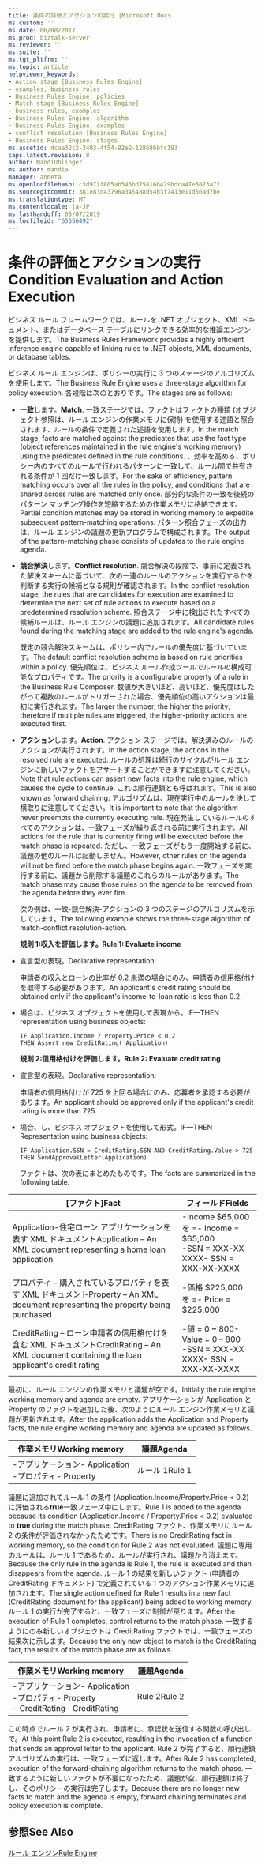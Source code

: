 ```yaml
---
title: 条件の評価とアクションの実行 |Microsoft Docs
ms.custom: ''
ms.date: 06/08/2017
ms.prod: biztalk-server
ms.reviewer: ''
ms.suite: ''
ms.tgt_pltfrm: ''
ms.topic: article
helpviewer_keywords:
- Action stage [Business Rules Engine]
- examples, business rules
- Business Rules Engine, policies
- Match stage [Business Rules Engine]
- business rules, examples
- Business Rules Engine, algorithm
- Business Rules Engine, examples
- conflict resolution [Business Rules Engine]
- Business Rules Engine, stages
ms.assetid: dcaa32c2-3403-4f54-92e2-128686bfc193
caps.latest.revision: 8
author: MandiOhlinger
ms.author: mandia
manager: anneta
ms.openlocfilehash: c3d971f805ab546bd758166429bdca47e5073a72
ms.sourcegitcommit: 381e83d43796a345488d54b3f7413e11d56ad7be
ms.translationtype: MT
ms.contentlocale: ja-JP
ms.lasthandoff: 05/07/2019
ms.locfileid: "65356492"
---
```

# <a name="condition-evaluation-and-action-execution"></a><span data-ttu-id="78a64-102">条件の評価とアクションの実行</span><span class="sxs-lookup"><span data-stu-id="78a64-102">Condition Evaluation and Action Execution</span></span>
<span data-ttu-id="78a64-103">ビジネス ルール フレームワークでは、ルールを .NET オブジェクト、XML ドキュメント、またはデータベース テーブルにリンクできる効率的な推論エンジンを提供します。</span><span class="sxs-lookup"><span data-stu-id="78a64-103">The Business Rules Framework provides a highly efficient inference engine capable of linking rules to .NET objects, XML documents, or database tables.</span></span>  
  
 <span data-ttu-id="78a64-104">ビジネス ルール エンジンは、ポリシーの実行に 3 つのステージのアルゴリズムを使用します。</span><span class="sxs-lookup"><span data-stu-id="78a64-104">The Business Rule Engine uses a three-stage algorithm for policy execution.</span></span> <span data-ttu-id="78a64-105">各段階は次のとおりです。</span><span class="sxs-lookup"><span data-stu-id="78a64-105">The stages are as follows:</span></span>  
  
- <span data-ttu-id="78a64-106">**一致**します。</span><span class="sxs-lookup"><span data-stu-id="78a64-106">**Match**.</span></span> <span data-ttu-id="78a64-107">一致ステージでは、ファクトはファクトの種類 (オブジェクト参照は、ルール エンジンの作業メモリに保持) を使用する述語と照合されます、ルールの条件で定義された述語を使用します。</span><span class="sxs-lookup"><span data-stu-id="78a64-107">In the match stage, facts are matched against the predicates that use the fact type (object references maintained in the rule engine's working memory) using the predicates defined in the rule conditions.</span></span> <span data-ttu-id="78a64-108">、効率を高める、ポリシー内のすべてのルールで行われるパターンに一致して、ルール間で共有される条件が 1 回だけ一致します。</span><span class="sxs-lookup"><span data-stu-id="78a64-108">For the sake of efficiency, pattern matching occurs over all the rules in the policy, and conditions that are shared across rules are matched only once.</span></span> <span data-ttu-id="78a64-109">部分的な条件の一致を後続のパターン マッチング操作を短縮するための作業メモリに格納できます。</span><span class="sxs-lookup"><span data-stu-id="78a64-109">Partial condition matches may be stored in working memory to expedite subsequent pattern-matching operations.</span></span> <span data-ttu-id="78a64-110">パターン照合フェーズの出力は、ルール エンジンの議題の更新プログラムで構成されます。</span><span class="sxs-lookup"><span data-stu-id="78a64-110">The output of the pattern-matching phase consists of updates to the rule engine agenda.</span></span>  
  
- <span data-ttu-id="78a64-111">**競合解決**します。</span><span class="sxs-lookup"><span data-stu-id="78a64-111">**Conflict resolution**.</span></span> <span data-ttu-id="78a64-112">競合解決の段階で、事前に定義された解決スキームに基づいて、次の一連のルールのアクションを実行するかを判断する実行の候補となる規則が確認されます。</span><span class="sxs-lookup"><span data-stu-id="78a64-112">In the conflict resolution stage, the rules that are candidates for execution are examined to determine the next set of rule actions to execute based on a predetermined resolution scheme.</span></span> <span data-ttu-id="78a64-113">照合ステージ中に検出されたすべての候補ルールは、ルール エンジンの議題に追加されます。</span><span class="sxs-lookup"><span data-stu-id="78a64-113">All candidate rules found during the matching stage are added to the rule engine's agenda.</span></span>  
  
   <span data-ttu-id="78a64-114">既定の競合解決スキームは、ポリシー内でルールの優先度に基づいています。</span><span class="sxs-lookup"><span data-stu-id="78a64-114">The default conflict resolution scheme is based on rule priorities within a policy.</span></span> <span data-ttu-id="78a64-115">優先順位は、ビジネス ルール作成ツールでルールの構成可能なプロパティです。</span><span class="sxs-lookup"><span data-stu-id="78a64-115">The priority is a configurable property of a rule in the Business Rule Composer.</span></span> <span data-ttu-id="78a64-116">数値が大きいほど、高いほど、優先度はしたがって複数のルールがトリガーされた場合、優先順位の高いアクションは最初に実行されます。</span><span class="sxs-lookup"><span data-stu-id="78a64-116">The larger the number, the higher the priority; therefore if multiple rules are triggered, the higher-priority actions are executed first.</span></span>  
  
- <span data-ttu-id="78a64-117">**アクション**します。</span><span class="sxs-lookup"><span data-stu-id="78a64-117">**Action**.</span></span> <span data-ttu-id="78a64-118">アクション ステージでは、解決済みのルールのアクションが実行されます。</span><span class="sxs-lookup"><span data-stu-id="78a64-118">In the action stage, the actions in the resolved rule are executed.</span></span> <span data-ttu-id="78a64-119">ルールの処理は続行のサイクルがルール エンジンに新しいファクトをアサートすることができますに注意してください。</span><span class="sxs-lookup"><span data-stu-id="78a64-119">Note that rule actions can assert new facts into the rule engine, which causes the cycle to continue.</span></span> <span data-ttu-id="78a64-120">これは順行連鎖とも呼ばれます。</span><span class="sxs-lookup"><span data-stu-id="78a64-120">This is also known as forward chaining.</span></span> <span data-ttu-id="78a64-121">アルゴリズムは、現在実行中のルールを決して横取りに注意してください。</span><span class="sxs-lookup"><span data-stu-id="78a64-121">It is important to note that the algorithm never preempts the currently executing rule.</span></span> <span data-ttu-id="78a64-122">現在発生しているルールのすべてのアクションは、一致フェーズが繰り返される前に実行されます。</span><span class="sxs-lookup"><span data-stu-id="78a64-122">All actions for the rule that is currently firing will be executed before the match phase is repeated.</span></span> <span data-ttu-id="78a64-123">ただし、一致フェーズがもう一度開始する前に、議題の他のルールは起動しません。</span><span class="sxs-lookup"><span data-stu-id="78a64-123">However, other rules on the agenda will not be fired before the match phase begins again.</span></span> <span data-ttu-id="78a64-124">一致フェーズを実行する前に、議題から削除する議題のこれらのルールがあります。</span><span class="sxs-lookup"><span data-stu-id="78a64-124">The match phase may cause those rules on the agenda to be removed from the agenda before they ever fire.</span></span>  
  
  <span data-ttu-id="78a64-125">次の例は、一致-競合解決-アクションの 3 つのステージのアルゴリズムを示しています。</span><span class="sxs-lookup"><span data-stu-id="78a64-125">The following example shows the three-stage algorithm of match-conflict resolution-action.</span></span>  
  
  <span data-ttu-id="78a64-126">**規則 1:収入を評価します。**</span><span class="sxs-lookup"><span data-stu-id="78a64-126">**Rule 1: Evaluate income**</span></span>  
  
- <span data-ttu-id="78a64-127">宣言型の表現。</span><span class="sxs-lookup"><span data-stu-id="78a64-127">Declarative representation:</span></span>  
  
   <span data-ttu-id="78a64-128">申請者の収入とローンの比率が 0.2 未満の場合にのみ、申請者の信用格付けを取得する必要があります。</span><span class="sxs-lookup"><span data-stu-id="78a64-128">An applicant's credit rating should be obtained only if the applicant's income-to-loan ratio is less than 0.2.</span></span>  
  
- <span data-ttu-id="78a64-129">場合は、ビジネス オブジェクトを使用して表現から。</span><span class="sxs-lookup"><span data-stu-id="78a64-129">IF—THEN representation using business objects:</span></span>  
  
  ```  
  IF Application.Income / Property.Price < 0.2    
  THEN Assert new CreditRating( Application)   
  ```  
  
  <span data-ttu-id="78a64-130">**規則 2:信用格付けを評価します。**</span><span class="sxs-lookup"><span data-stu-id="78a64-130">**Rule 2: Evaluate credit rating**</span></span>  
  
- <span data-ttu-id="78a64-131">宣言型の表現。</span><span class="sxs-lookup"><span data-stu-id="78a64-131">Declarative representation:</span></span>  
  
   <span data-ttu-id="78a64-132">申請者の信用格付けが 725 を上回る場合にのみ、応募者を承認する必要があります。</span><span class="sxs-lookup"><span data-stu-id="78a64-132">An applicant should be approved only if the applicant's credit rating is more than 725.</span></span>  
  
- <span data-ttu-id="78a64-133">場合、し、ビジネス オブジェクトを使用して形式。</span><span class="sxs-lookup"><span data-stu-id="78a64-133">IF—THEN Representation using business objects:</span></span>  
  
  ```  
  IF Application.SSN = CreditRating.SSN AND CreditRating.Value > 725    
  THEN SendApprovalLetter(Application)    
  ```  
  
  <span data-ttu-id="78a64-134">ファクトは、次の表にまとめたものです。</span><span class="sxs-lookup"><span data-stu-id="78a64-134">The facts are summarized in the following table.</span></span>  
  
|<span data-ttu-id="78a64-135">[ファクト]</span><span class="sxs-lookup"><span data-stu-id="78a64-135">Fact</span></span>|<span data-ttu-id="78a64-136">フィールド</span><span class="sxs-lookup"><span data-stu-id="78a64-136">Fields</span></span>|  
|----------|------------|  
|<span data-ttu-id="78a64-137">Application-住宅ローン アプリケーションを表す XML ドキュメント</span><span class="sxs-lookup"><span data-stu-id="78a64-137">Application – An XML document representing a home loan application</span></span>|<span data-ttu-id="78a64-138">-Income $65,000 を =</span><span class="sxs-lookup"><span data-stu-id="78a64-138">-   Income = $65,000</span></span><br /><span data-ttu-id="78a64-139">-SSN = XXX-XX XXXX</span><span class="sxs-lookup"><span data-stu-id="78a64-139">-   SSN = XXX-XX-XXXX</span></span>|  
|<span data-ttu-id="78a64-140">プロパティ – 購入されているプロパティを表す XML ドキュメント</span><span class="sxs-lookup"><span data-stu-id="78a64-140">Property – An XML document representing the property being purchased</span></span>|<span data-ttu-id="78a64-141">-価格 $225,000 を =</span><span class="sxs-lookup"><span data-stu-id="78a64-141">-   Price = $225,000</span></span>|  
|<span data-ttu-id="78a64-142">CreditRating – ローン申請者の信用格付けを含む XML ドキュメント</span><span class="sxs-lookup"><span data-stu-id="78a64-142">CreditRating – An XML document containing the loan applicant's credit rating</span></span>|<span data-ttu-id="78a64-143">-値 = 0 ~ 800</span><span class="sxs-lookup"><span data-stu-id="78a64-143">-   Value = 0 – 800</span></span><br /><span data-ttu-id="78a64-144">-SSN = XXX-XX XXXX</span><span class="sxs-lookup"><span data-stu-id="78a64-144">-   SSN = XXX-XX-XXXX</span></span>|  
  
 <span data-ttu-id="78a64-145">最初に、ルール エンジンの作業メモリと議題が空です。</span><span class="sxs-lookup"><span data-stu-id="78a64-145">Initially the rule engine working memory and agenda are empty.</span></span> <span data-ttu-id="78a64-146">アプリケーションが Application と Property のファクトを追加した後、次のようにルール エンジン作業メモリと議題が更新されます。</span><span class="sxs-lookup"><span data-stu-id="78a64-146">After the application adds the Application and Property facts, the rule engine working memory and agenda are updated as follows.</span></span>  
  
|<span data-ttu-id="78a64-147">作業メモリ</span><span class="sxs-lookup"><span data-stu-id="78a64-147">Working memory</span></span>|<span data-ttu-id="78a64-148">議題</span><span class="sxs-lookup"><span data-stu-id="78a64-148">Agenda</span></span>|  
|--------------------|------------|  
|<span data-ttu-id="78a64-149">-アプリケーション</span><span class="sxs-lookup"><span data-stu-id="78a64-149">-   Application</span></span><br /><span data-ttu-id="78a64-150">-プロパティ</span><span class="sxs-lookup"><span data-stu-id="78a64-150">-   Property</span></span>|<span data-ttu-id="78a64-151">ルール 1</span><span class="sxs-lookup"><span data-stu-id="78a64-151">Rule 1</span></span>|  
  
 <span data-ttu-id="78a64-152">議題に追加されてルール 1 の条件 (Application.Income/Property.Price < 0.2) に評価される**true**一致フェーズ中にします。</span><span class="sxs-lookup"><span data-stu-id="78a64-152">Rule 1 is added to the agenda because its condition (Application.Income / Property.Price < 0.2) evaluated to **true** during the match phase.</span></span> <span data-ttu-id="78a64-153">CreditRating ファクト、作業メモリにルール 2 の条件が評価されなかったためです。</span><span class="sxs-lookup"><span data-stu-id="78a64-153">There is no CreditRating fact in working memory, so the condition for Rule 2 was not evaluated.</span></span> <span data-ttu-id="78a64-154">議題に専用のルールは、ルール 1 であるため、ルールが実行され、議題から消えます。</span><span class="sxs-lookup"><span data-stu-id="78a64-154">Because the only rule in the agenda is Rule 1, the rule is executed and then disappears from the agenda.</span></span> <span data-ttu-id="78a64-155">ルール 1 の結果を新しいファクト (申請者の CreditRating ドキュメント) で定義されている 1 つのアクション作業メモリに追加されます。</span><span class="sxs-lookup"><span data-stu-id="78a64-155">The single action defined for Rule 1 results in a new fact (CreditRating document for the applicant) being added to working memory.</span></span> <span data-ttu-id="78a64-156">ルール 1 の実行が完了すると、一致フェーズに制御が戻ります。</span><span class="sxs-lookup"><span data-stu-id="78a64-156">After the execution of Rule 1 completes, control returns to the match phase.</span></span> <span data-ttu-id="78a64-157">一致するようにのみ新しいオブジェクトは CreditRating ファクトでは、一致フェーズの結果次に示します。</span><span class="sxs-lookup"><span data-stu-id="78a64-157">Because the only new object to match is the CreditRating fact, the results of the match phase are as follows.</span></span>  
  
|<span data-ttu-id="78a64-158">作業メモリ</span><span class="sxs-lookup"><span data-stu-id="78a64-158">Working memory</span></span>|<span data-ttu-id="78a64-159">議題</span><span class="sxs-lookup"><span data-stu-id="78a64-159">Agenda</span></span>|  
|--------------------|------------|  
|<span data-ttu-id="78a64-160">-アプリケーション</span><span class="sxs-lookup"><span data-stu-id="78a64-160">-   Application</span></span><br /><span data-ttu-id="78a64-161">-プロパティ</span><span class="sxs-lookup"><span data-stu-id="78a64-161">-   Property</span></span><br /><span data-ttu-id="78a64-162">-   CreditRating</span><span class="sxs-lookup"><span data-stu-id="78a64-162">-   CreditRating</span></span>|<span data-ttu-id="78a64-163">Rule 2</span><span class="sxs-lookup"><span data-stu-id="78a64-163">Rule 2</span></span>|  
  
 <span data-ttu-id="78a64-164">この時点でルール 2 が実行され、申請者に、承認状を送信する関数の呼び出しで。</span><span class="sxs-lookup"><span data-stu-id="78a64-164">At this point Rule 2 is executed, resulting in the invocation of a function that sends an approval letter to the applicant.</span></span> <span data-ttu-id="78a64-165">Rule 2 が完了すると、順行連鎖アルゴリズムの実行は、一致フェーズに返します。</span><span class="sxs-lookup"><span data-stu-id="78a64-165">After Rule 2 has completed, execution of the forward-chaining algorithm returns to the match phase.</span></span> <span data-ttu-id="78a64-166">一致するように新しいファクトが不要になったため、議題が空、順行連鎖は終了し、そのポリシーの実行は完了します。</span><span class="sxs-lookup"><span data-stu-id="78a64-166">Because there are no longer new facts to match and the agenda is empty, forward chaining terminates and policy execution is complete.</span></span>  
  
## <a name="see-also"></a><span data-ttu-id="78a64-167">参照</span><span class="sxs-lookup"><span data-stu-id="78a64-167">See Also</span></span>  
 [<span data-ttu-id="78a64-168">ルール エンジン</span><span class="sxs-lookup"><span data-stu-id="78a64-168">Rule Engine</span></span>](../core/rule-engine.md)